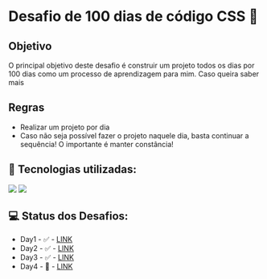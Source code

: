# Desafio de 100 dias de código CSS 🚀

## Objetivo

O principal objetivo deste desafio é construir um projeto todos os dias por 100 dias  como um processo de aprendizagem para mim. Caso queira saber mais 

## Regras
* Realizar um projeto por dia
* Caso não seja possível fazer o projeto naquele dia, basta continuar a sequência! O importante é manter constância!



## 🧠 Tecnologias utilizadas:

<div>
    <img src="https://img.shields.io/badge/HTML5-E34F26?style=for-the-badge&logo=html5&logoColor=white" />
    <img src="https://img.shields.io/badge/CSS3-1572B6?style=for-the-badge&logo=css3&logoColor=white" />
  
</div>

## 💻 Status dos Desafios:

*  Day1 - ✅ - <a href="https://github.com/C4ioD/desafio-100dayscss/tree/main/Day%20%231">LINK</a>
*  Day2 - ✅ - <a href="https://github.com/C4ioD/desafio-100dayscss/tree/main/Day%20%232">LINK</a>
*  Day3 - ✅ - <a href="https://github.com/C4ioD/desafio-100dayscss/tree/main/Day%20%233">LINK</a>
*  Day4 - 🔄 - <a href="#">LINK</a>



